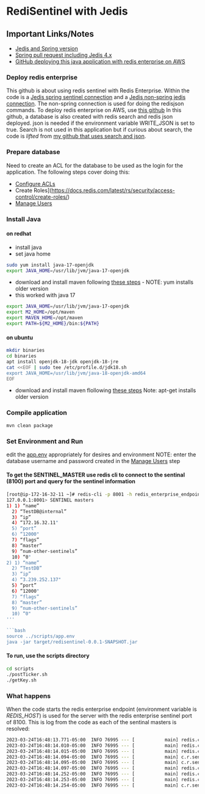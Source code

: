 # RediSentinel with Jedis


## Important Links/Notes
- [Jedis and Spring version](https://stackoverflow.com/questions/72194259/is-it-possible-to-use-the-newest-jedis-in-spring-project)
- [Spring pull request including Jedis 4.x](https://github.com/spring-projects/spring-data-redis/pull/2287)
- [GitHub deploying this java application with redis enterprise on AWS](https://github.com/jphaugla/tfmodule-aws-redis-enterprise)

### Deploy redis enterprise
This github is about using redis sentinel with Redis Enterprise.  Within the code is a [Jedis spring sentinel connection](https://github.com/jphaugla/redisSentinel/blob/main/src/main/java/com/redis/sentinel/config/RedisConfig.java) and a [Jedis non-spring jedis connection](https://github.com/jphaugla/redisSentinel/blob/main/src/main/java/com/redis/sentinel/service/RediSearchService.java#L76).  The non-spring connection is used for doing the redisjson commands.  To deploy redis enterprise on AWS, use [this github](https://github.com/jphaugla/tfmodule-aws-redis-enterprise)
In this github, a database is also created with redis search and redis json deployed.  json is needed if the environment variable WRITE_JSON is set to true.  Search is not used in this application but if curious about search, the code is *lifted* from [my github that uses search and json](https://github.com/jphaugla/redisearchStock).

### Prepare database
Need to create an ACL for the database to be used as the login for the application.  The following steps cover doing this:
* [Configure ACLs](https://docs.redis.com/latest/rs/security/access-control/configure-acl/)
* Create Roles](https://docs.redis.com/latest/rs/security/access-control/create-roles/)
* [Manage Users](https://docs.redis.com/latest/rs/security/access-control/manage-users/)

### Install Java
#### on redhat
  * install java 
  * set java home
```bash
sudo yum install java-17-openjdk
export JAVA_HOME=/usr/lib/jvm/java-17-openjdk
```
  * download and install maven following [these steps](https://linuxize.com/post/how-to-install-apache-maven-on-centos-7) - NOTE:  yum installs older version
  * this worked with java 17
```bash
export JAVA_HOME=/usr/lib/jvm/java-17-openjdk
export M2_HOME=/opt/maven
export MAVEN_HOME=/opt/maven
export PATH=${M2_HOME}/bin:${PATH}
```

#### on ubuntu
```bash
mkdir binaries
cd binaries
apt install openjdk-18-jdk openjdk-18-jre
cat <<EOF | sudo tee /etc/profile.d/jdk18.sh
export JAVA_HOME=/usr/lib/jvm/java-18-openjdk-amd64
EOF
```
  * download and install maven flollowing [these steps](https://phoenixnap.com/kb/install-maven-on-ubuntu)  Note:  apt-get installs older version
### Compile application
```bash
mvn clean package
```

### Set Environment and Run
edit the [app.env](../scripts/app.env) appropriately for desires and environment
NOTE: enter the database username and password created in the [Manage Users](https://docs.redis.com/latest/rs/security/access-control/manage-users/) step
#### To get the SENTINEL_MASTER use redis cli to connect to the sentinal (8100) port and query for the sentinel information

```bash
[root@ip-172-16-32-11 ~]# redis-cli -p 8001 -h redis_enterprise_endpoint
127.0.0.1:8001> SENTINEL masters
1) 1) “name”
  2) “TestDB@internal”
  3) “ip”
  4) “172.16.32.11"
  5) “port”
  6) “12000"
  7) “flags”
  8) “master”
  9) “num-other-sentinels”
  10) “0"
2) 1) “name”
  2) “TestDB”
  3) “ip”
  4) “3.239.252.137"
  5) “port”
  6) “12000"
  7) “flags”
  8) “master”
  9) “num-other-sentinels”
  10) “0"
'''

```bash
source ../scripts/app.env
java -jar target/redisentinel-0.0.1-SNAPSHOT.jar
```
#### To run, use the scripts directory 
```bash
cd scripts
./postTicker.sh
./getKey.sh
```

### What happens
When the code starts the redis enterprise endpoint (environment variable is *REDIS_HOST*) is used for the server with the redis enterprise sentinel port of 8100.  This is log from the code as each of the sentinal masters is resolved:
```bash
2023-03-24T16:48:13.771-05:00  INFO 76995 --- [           main] redis.clients.jedis.JedisSentinelPool    : Trying to find master from available Sentinels...
2023-03-24T16:48:14.010-05:00  INFO 76995 --- [           main] redis.clients.jedis.JedisSentinelPool    : Redis master running at 54.241.107.136:12128, starting Sentinel listeners...
2023-03-24T16:48:14.015-05:00  INFO 76995 --- [           main] redis.clients.jedis.JedisSentinelPool    : Created JedisSentinelPool to master at 54.241.107.136:12128
2023-03-24T16:48:14.094-05:00  INFO 76995 --- [           main] c.r.sentinel.service.RediSearchService   : Init RediSearchService
2023-03-24T16:48:14.095-05:00  INFO 76995 --- [           main] c.r.sentinel.service.RediSearchService   : redisPassword is jasonrocks
2023-03-24T16:48:14.097-05:00  INFO 76995 --- [           main] redis.clients.jedis.JedisSentinelPool    : Trying to find master from available Sentinels...
2023-03-24T16:48:14.252-05:00  INFO 76995 --- [           main] redis.clients.jedis.JedisSentinelPool    : Redis master running at 54.241.107.136:12128, starting Sentinel listeners...
2023-03-24T16:48:14.253-05:00  INFO 76995 --- [           main] redis.clients.jedis.JedisSentinelPool    : Created JedisSentinelPool to master at 54.241.107.136:12128
2023-03-24T16:48:14.254-05:00  INFO 76995 --- [           main] c.r.sentinel.service.RediSearchService   : looging in using username jph
``` 

